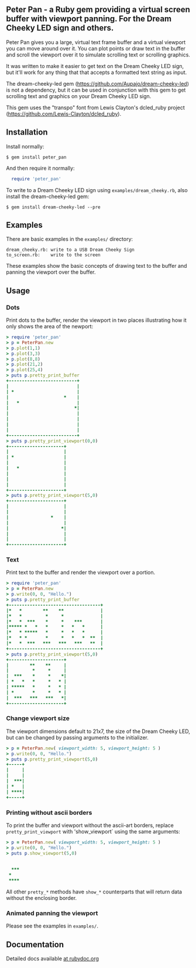 ## Peter Pan - a Ruby gem providing a virtual screen buffer with viewport panning. For the Dream Cheeky LED sign and others.

Peter Pan gives you a large, virtual text frame buffer and a virtual
viewport you can move around over it. You can plot points or draw text in the
buffer and scroll the viewport over it to simulate scrolling text or scrolling
graphics.

It was written to make it easier to get text on the Dream Cheeky LED sign, but
it'll work for any thing that that accepts a formatted text string as input.

The dream-cheeky-led gem (https://github.com/Aupajo/dream-cheeky-led) is not a
dependency, but it can be used in conjunction with this gem to get scrolling
text and graphics on your Dream Cheeky LED sign.

This gem uses the "transpo" font from Lewis Clayton's dcled_ruby project
(https://github.com/Lewis-Clayton/dcled_ruby).

## Installation

Install normally:

    $ gem install peter_pan

And then require it normally:

```ruby
  require 'peter_pan'
```

To write to a Dream Cheeky LED sign using `examples/dream_cheeky.rb`, also
install the dream-cheeky-led gem:

    $ gem install dream-cheeky-led --pre

## Examples

There are basic examples in the `examples/` directory:

    dream_cheeky.rb: write to a USB Dream Cheeky Sign
    to_screen.rb:    write to the screen

These examples show the basic concepts of drawing text to the buffer and
panning the viewport over the buffer.

## Usage

### Dots

Print dots to the buffer, render the viewport in two places illustrating how
it only shows the area of the newport:

```ruby
> require 'peter_pan'
> p = PeterPan.new
> p.plot(1,1)
> p.plot(3,3)
> p.plot(8,8)
> p.plot(21,2)
> p.plot(25,4)
> puts p.pretty_print_buffer
+--------------------------+
|                          |
| *                        |
|                     *    |
|   *                      |
|                         *|
|                          |
|                          |
|                          |
|                          |
+--------------------------+
> puts p.pretty_print_viewport(0,0)
+---------------------+
|                     |
| *                   |
|                     |
|   *                 |
|                     |
|                     |
|                     |
+---------------------+
> puts p.pretty_print_viewport(5,0)
+---------------------+
|                     |
|                     |
|                *    |
|                     |
|                    *|
|                     |
|                     |
+---------------------+
```

### Text

Print text to the buffer and render the viewport over a portion.

```ruby
> require 'peter_pan'
> p = PeterPan.new
> p.write(0, 0, "Hello.")
> puts p.pretty_print_buffer
+-----------------------------------+
|*   *        **    **              |
|*   *         *     *              |
|*   *  ***    *     *    ***       |
|***** *   *   *     *   *   *      |
|*   * *****   *     *   *   *      |
|*   * *       *     *   *   *  **  |
|*   *  ***   ***   ***   ***   **  |
+-----------------------------------+
> puts p.pretty_print_viewport(5,0)
+---------------------+
|        **    **     |
|         *     *     |
|  ***    *     *    *|
| *   *   *     *   * |
| *****   *     *   * |
| *       *     *   * |
|  ***   ***   ***   *|
+---------------------+
```

### Change viewport size

The viewport dimensions default to 21x7, the size of the Dream Cheeky LED,
but can be changed by passing arguments to the initializer.

```ruby
> p = PeterPan.new( viewport_width: 5, viewport_height: 5 )
> p.write(0, 0, "Hello.")
> puts p.pretty_print_viewport(5,0)
+-----+
|     |
|     |
|  ***|
| *   |
| ****|
+-----+
```

### Printing without ascii borders

To print the buffer and viewport without the ascii-art borders, replace
`pretty_print_viewport`  with 'show_viewport` using the same arguments:

```ruby
> p = PeterPan.new( viewport_width: 5, viewport_height: 5 )
> p.write(0, 0, "Hello.")
> puts p.show_viewport(5,0)
     
     
  ***
 *   
 ****
```

All other `pretty_*` methods have `show_*` counterparts that will return data
without the enclosing border.

### Animated panning the viewport

Please see the examples in `examples/`.

## Documentation

Detailed docs available [at rubydoc.org](http://rubydoc.org/github/xunker/peter_pan/master/frames)

